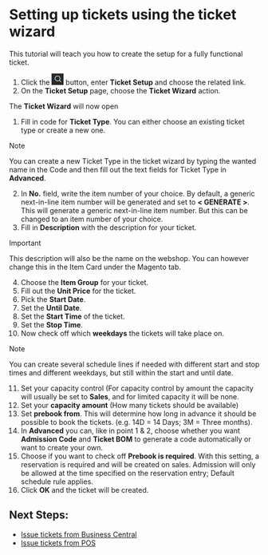 # Setting up tickets using the ticket wizard

This tutorial will teach you how to create the setup for a fully functional ticket.

1. Click the ![Lightbulb that opens the Tell Me feature](../../../images/Icons/Lightbulb_icon.png "Tell Me what you want to do") button, enter **Ticket Setup** and choose the related link.
2. On the **Ticket Setup** page, choose the **Ticket Wizard** action.

The **Ticket Wizard** will now open
1.	Fill in code for **Ticket Type**. You can either choose an existing ticket type or create a new one.
> [!NOTE] 
> You can create a new Ticket Type in the ticket wizard by typing the wanted name in the Code and then fill out the text fields for Ticket Type in **Advanced**.
2.	In **No.** field, write the item number of your choice. By default, a generic next-in-line item number will be generated and set to **< GENERATE >**. This will generate a generic next-in-line item number. But this can be changed to an item number of your choice. 
3.	Fill in **Description** with the description for your ticket.
> [!IMPORTANT] 
> This description will also be the name on the webshop. You can however change this in the Item Card under the Magento tab.
4.	Choose the **Item Group** for your ticket.
5.	Fill out the **Unit Price** for the ticket.
6.	Pick the **Start Date**. 
7.	Set the **Until Date**. 
8.	Set the **Start Time** of the ticket.
9.	Set the **Stop Time**.
10.	Now check off which **weekdays** the tickets will take place on. 
> [!NOTE] 
> You can create several schedule lines if needed with different start and stop times and different weekdays, but still within the start and until date.
11.	Set your capacity control (For capacity control by amount the capacity will usually be set to **Sales**, and for limited capacity it will be none.
12.	Set your **capacity amount** (How many tickets should be available)
13.	Set **prebook from**. This will determine how long in advance it should be possible to book the tickets. (e.g. 14D = 14 Days; 3M = Three months).
14.	In **Advanced** you can, like in point 1 & 2, choose whether you want **Admission Code** and **Ticket BOM** to generate a code automatically or want to create your own. 
15.	Choose if you want to check off **Prebook is required**. With this setting, a reservation is required and will be created on sales. Admission will only be allowed at the time specified on the reservation entry; Default schedule rule applies.
16.	Click **OK** and the ticket will be created.


## Next Steps:
 - [Issue tickets from Business Central](../howto/issue_ticket.md)
 - [Issue tickets from POS](../../../../public/404.md)
